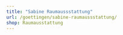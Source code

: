 ```yaml
---
title: "Sabine Raumaussstattung"
url: /goettingen/sabine-raumaussstattung/
shop: Raumausstattung
---
```


